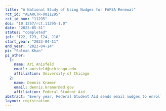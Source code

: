 ```yaml
---
title: "A National Study of Using Nudges for FAFSA Renewal"
rct_id: "AEARCTR-0011295"
rct_id_num: "11295"
doi: "10.1257/rct.11295-1.0"
date: "2023-05-31"
status: "completed"
jel: "I22, I23, I24, J18"
start_year: "2023-04-11"
end_year: "2023-04-14"
pi: "Salman Khan"
pi_other:
  1:
    name: Ari Anisfeld
    email: anisfeld@uchicago.edu
    affiliation: University of Chicago
  2:
    name: Dennis Kramer
    email: dennis.kramer@ed.gov
    affiliation: Federal Student Aid
abstract: "Every year, Federal Student Aid sends email nudges to enrolled college students to renew their financial aid. This study seeks to evaluate the effects of these nudges on FAFSA renewal, financial aid receipt, and subsequent college enrollment."
layout: registration
---
```


